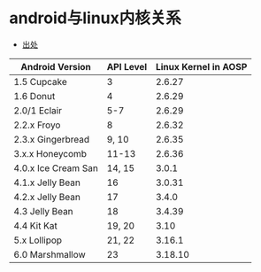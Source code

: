 # android与linux内核关系
* [出处](http://android.stackexchange.com/questions/51651/which-android-runs-which-linux-kernel)

Android Version    |API Level  |Linux Kernel in AOSP
|------------------|-----------|--------------------|
1.5   Cupcake      |3          |2.6.27
1.6   Donut        |4          |2.6.29
2.0/1 Eclair       |5-7        |2.6.29
2.2.x Froyo        |8          |2.6.32
2.3.x Gingerbread  |9, 10      |2.6.35
3.x.x Honeycomb    |11-13      |2.6.36
4.0.x Ice Cream San|14, 15     |3.0.1
4.1.x Jelly Bean   |16         |3.0.31
4.2.x Jelly Bean   |17         |3.4.0
4.3   Jelly Bean   |18         |3.4.39
4.4   Kit Kat      |19, 20     |3.10
5.x   Lollipop     |21, 22     |3.16.1
6.0   Marshmallow  |23         |3.18.10

